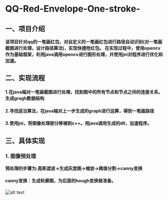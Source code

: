 # QQ-Red-Envelope-One-stroke-

## 一、项目介绍
   **该项目针对qq的一笔画红包，对自定义的一笔画红包进行路径自动识别(对一笔画截图进行处理，设计路径算法)，实现快捷抢红包。
在实现过程中，使用opencv作为基础框架，利用java调用opencv进行图形处理，并使用jni对程序进行优化和加速。**
## 二、实现流程
#### 1.在java端对一笔画截图进行处理，找到图中的所有节点和节点之间的连接关系，生成gragh数据结构
#### 2.寻找适当算法，在java端对上一步生成的graph进行运算，得到一笔画路径
#### 3.使用jni，将图像处理部分移植到c++。用java调用生成的dll，加速程序。
## 三、具体实现
### 1. 图像预处理
**预处理的步骤为:高斯滤波->生成灰度图->缩放->阈值分割->canny变换**
#### canny变换：生成轮廓图，为后面的hough变换做准备。
![alt text](https://github.com/I-can-do-fourier/QQ-Red-Envelope-One-stroke-/image/canny.JPG)


